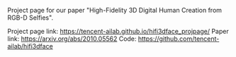 Project page for our paper "High-Fidelity 3D Digital Human Creation from RGB-D Selfies". 

Project page link: https://tencent-ailab.github.io/hifi3dface_projpage/
Paper link: https://arxiv.org/abs/2010.05562
Code: https://github.com/tencent-ailab/hifi3dface

